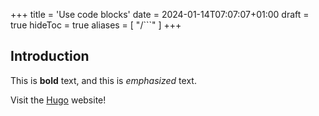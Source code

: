 +++
title = 'Use code blocks'
date = 2024-01-14T07:07:07+01:00
draft = true
hideToc = true
aliases = [ "/```" ]
+++

## Introduction

This is **bold** text, and this is _emphasized_ text.

Visit the [Hugo](https://gohugo.io) website!
